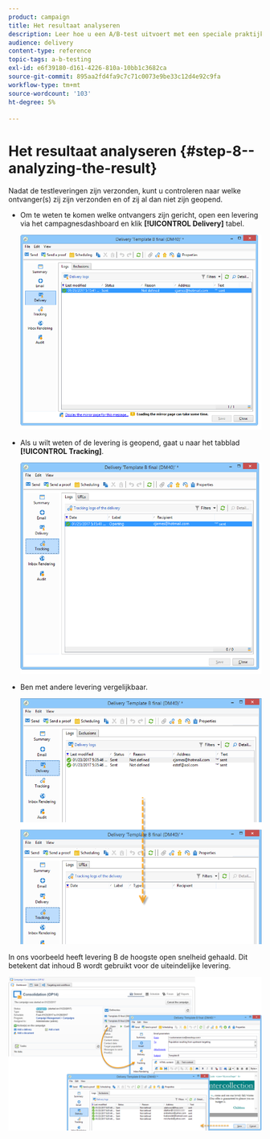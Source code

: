 ```yaml
---
product: campaign
title: Het resultaat analyseren
description: Leer hoe u een A/B-test uitvoert met een speciale praktijkcase.
audience: delivery
content-type: reference
topic-tags: a-b-testing
exl-id: e6f39180-d161-4226-810a-10bb1c3682ca
source-git-commit: 895aa2fd4fa9c7c71c0073e9be33c12d4e92c9fa
workflow-type: tm+mt
source-wordcount: '103'
ht-degree: 5%

---
```


# Het resultaat analyseren {#step-8--analyzing-the-result}

Nadat de testleveringen zijn verzonden, kunt u controleren naar welke ontvanger(s) zij zijn verzonden en of zij al dan niet zijn geopend.

* Om te weten te komen welke ontvangers zijn gericht, open een levering via het campagnesdashboard en klik **[!UICONTROL Delivery]** tabel.

   ![](assets/use_case_abtesting_analysis_001.png)

* Als u wilt weten of de levering is geopend, gaat u naar het tabblad **[!UICONTROL Tracking]**.

   ![](assets/use_case_abtesting_analysis_002.png)

* Ben met andere levering vergelijkbaar.

   ![](assets/use_case_abtesting_analysis_003.png)

In ons voorbeeld heeft levering B de hoogste open snelheid gehaald. Dit betekent dat inhoud B wordt gebruikt voor de uiteindelijke levering.

![](assets/use_case_abtesting_analysis_004.png)
